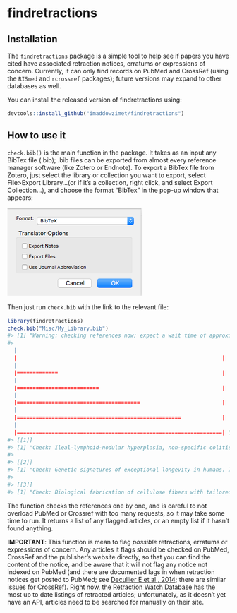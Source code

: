 
<!-- README.md is generated from README.Rmd. Please edit that file -->

# findretractions

<!-- badges: start -->

<!-- badges: end -->

## Installation

The `findretractions` package is a simple tool to help see if papers you
have cited have associated retraction notices, erratums or expressions
of concern. Currently, it can only find records on PubMed and CrossRef
(using the `RISmed` and `rcrossref` packages); future versions may
expand to other databases as well.

You can install the released version of findretractions using:

``` r
devtools::install_github("imaddowzimet/findretractions")
```

## How to use it

`check.bib()` is the main function in the package. It takes as an input
any BibTex file (.bib); .bib files can be exported from almost every
reference manager software (like Zotero or Endnote). To export a BibTex
file from Zotero, just select the library or collection you want to
export, select File\>Export Library…(or if it’s a collection, right
click, and select Export Collection…), and choose the format “BibTex” in
the pop-up window that appears:

![](Misc/zoteroexport.png)

Then just run `check.bib` with the link to the relevant file:

``` r
library(findretractions)
check.bib("Misc/My_Library.bib")
#> [1] "Warning: checking references now; expect a wait time of approximately 7.5 seconds"
#> 
  |                                                                       
  |                                                                 |   0%
  |                                                                       
  |=============                                                    |  20%
  |                                                                       
  |==========================                                       |  40%
  |                                                                       
  |=======================================                          |  60%
  |                                                                       
  |====================================================             |  80%
  |                                                                       
  |=================================================================| 100%
#> [[1]]
#> [1] "Check: Ileal-lymphoid-nodular hyperplasia, non-specific colitis, and pervasive developmental disorder in children. It may have been retracted"
#> 
#> [[2]]
#> [1] "Check: Genetic signatures of exceptional longevity in humans. It may have been retracted"
#> 
#> [[3]]
#> [1] "Check: Biological fabrication of cellulose fibers with tailored properties. There may be an associated erratum"
```

The function checks the references one by one, and is careful to not
overload PubMed or Crossref with too many requests, so it may take some
time to run. It returns a list of any flagged articles, or an empty list
if it hasn’t found anything.

**IMPORTANT**: This function is mean to flag *possible* retractions,
erratums or expressions of concern. Any articles it flags should be
checked on PubMed, CrossRef and the publisher’s website directly, so
that you can find the content of the notice, and be aware that it will
not flag any notice not indexed on PubMed (and there are documented lags
in when retraction notices get posted to PubMed; see [Decullier E et
al., 2014](https://www.ncbi.nlm.nih.gov/pubmed/?term=What+time-lag+for+a+retraction+search+on+PubMed%3F);
there are similar issues for CrossRef). Right now, the [Retraction Watch
Database](https://retractionwatch.com/2018/10/25/were-officially-launching-our-database-today-heres-what-you-need-to-know/)
has the most up to date listings of retracted articles; unfortunately,
as it doesn’t yet have an API, articles need to be searched for manually
on their site.
